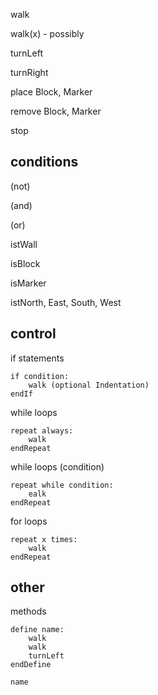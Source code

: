 walk

walk(x) - possibly

turnLeft

turnRight

place Block, Marker

remove Block, Marker

stop

## conditions
(not)

(and)

(or)

istWall

isBlock

isMarker

istNorth, East, South, West

## control

if statements

    if condition:
        walk (optional Indentation)
    endIf

while loops

    repeat always:
        walk
    endRepeat

while loops (condition)

    repeat while condition:
        ealk
    endRepeat

for loops

    repeat x times:
        walk
    endRepeat

## other

methods

    define name:
        walk
        walk
        turnLeft
    endDefine

    name